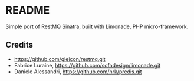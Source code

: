 # README #

Simple port of RestMQ Sinatra, built with Limonade, PHP micro-framework.

## Credits ##

  * https://github.com/gleicon/restmq.git
  * Fabrice Luraine, https://github.com/sofadesign/limonade.git
  * Daniele Alessandri, https://github.com/nrk/predis.git
